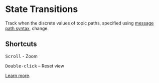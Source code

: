 # State Transitions

Track when the discrete values of topic paths, specified using [message path syntax](#help:message-path-syntax), change.

## Shortcuts

<kbd>Scroll</kbd> - Zoom

<kbd>Double-click</kbd> – Reset view

[Learn more](https://foxglove.dev/docs/panels/state-transitions).

